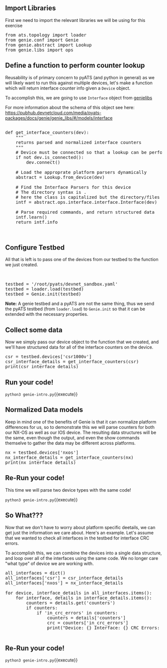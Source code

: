 
## Import Libraries

First we need to import the relevant libraries we will be using for this
exercise

<pre class="file" data-filename="genie-intro.py" data-target="replace">
from ats.topology import loader
from genie.conf import Genie
from genie.abstract import Lookup
from genie.libs import ops
</pre>


## Define a function to perform counter lookup

Reusability is of primary concern to pyATS (and python in general) as we
will likely want to run this against multiple devices, let's make a function which
will return interface counter info given a `Device` object.  

To accomplish this, we are going to use `Interface` object from [genielibs](https://github.com/CiscoTestAutomation/genielibs)

For more information about the schema of this object see here:
https://pubhub.devnetcloud.com/media/pyats-packages/docs/genie/genie_libs/#/models/interface


<pre class="file" data-filename="genie-intro.py" data-target="append">

def get_interface_counters(dev):
    """
    returns parsed and normalized interface counters
    """
    # Device must be connected so that a lookup can be performed
    if not dev.is_connected():
        dev.connect()

    # Load the approprate platform parsers dynamically
    abstract = Lookup.from_device(dev)

    # Find the Interface Parsers for this device
    # The directory syntax is <feature>.<feature.<Feature>
    # here the class is capitalized but the directory/files arent.
    intf = abstract.ops.interface.interface.Interface(dev)

    # Parse required commands, and return structured data
    intf.learn()
    return intf.info


</pre>

## Configure Testbed

All that is left is to pass one of the devices from our testbed to the function
we just created.

<pre class="file" data-filename="genie-intro.py" data-target="append">


testbed = '/root/pyats/devnet_sandbox.yaml'
testbed = loader.load(testbed)
testbed = Genie.init(testbed)
</pre>

**Note:** A genie testbed and a pyATS are not the same thing, thus we send the
pyATS testbed (from `loader.load`) to `Genie.init` so that it can be extended with the
necessary properties.


## Collect some data

Now we simply pass our device object to the function that we created, and
we'll have structured data for all of the interface counters on the device.

<pre class="file" data-filename="genie-intro.py" data-target="append">
csr = testbed.devices['csr1000v']
csr_interface_details = get_interface_counters(csr)
print(csr_interface_details)
</pre>


## Run your code!

`python3 genie-intro.py`{{execute}}

## Normalized Data models

Keep in mind one of the benefits of Genie is that it can normalize platform differences
for us, so to demonstrate this we will parse counters for both our NX-OS as well as our
IOS device.  The resulting data structures will be the same, even though the output, and even
the show commands themselve to gather the data may be different across platforms.

<pre class="file" data-filename="genie-intro.py" data-target="append">
nx = testbed.devices['nxos']
nx_interface_details = get_interface_counters(nx)
print(nx_interface_details)
</pre>


## Re-Run your code!

This time we will parse two device types with the same code!

`python3 genie-intro.py`{{execute}}


## So What???

Now that we don't have to worry about platform specific deetails, we can get
just the information we care about.  Here's an example.  Let's assume that we
wanted to check all interfaces in the testbed for interface CRC errors.  

To accomplish this, we can combine the devices into a single data structure,
and loop over all of the interfaces using the same code.  We no longer
care "what type" of device we are working with.

<pre class="file" data-filename="genie-intro.py" data-target="append">
all_interfaces = dict()
all_interfaces['csr'] = csr_interface_details
all_interfaces['nxos'] = nx_interface_details

for device, interface_details in all_interfaces.items():
    for interface, details in interface_details.items():
        counters = details.get('counters')
        if counters:
            if 'in_crc_errors' in counters:
                counters = details['counters']
                crc = counters['in_crc_errors']
                print("Device: {} Interface: {} CRC Errors: {}".format(device, interface, crc))
            
</pre>

## Re-Run your code!


`python3 genie-intro.py`{{execute}}
